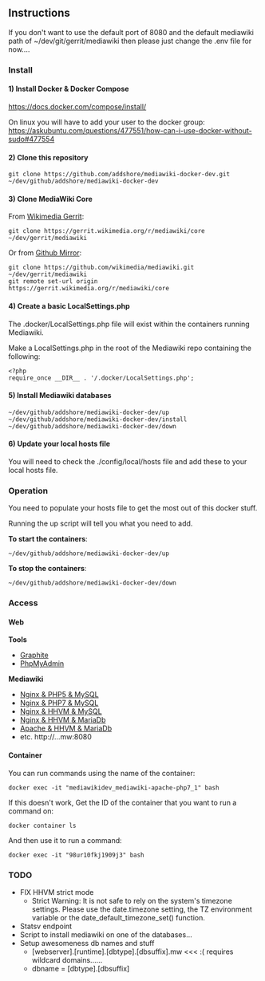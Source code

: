 ## Instructions

If you don't want to use the default port of 8080 and the default mediawiki path of ~/dev/git/gerrit/mediawiki then please just change the .env file for now....

### Install

#### 1) Install Docker & Docker Compose

https://docs.docker.com/compose/install/

On linux you will have to add your user to the docker group:
https://askubuntu.com/questions/477551/how-can-i-use-docker-without-sudo#477554

#### 2) Clone this repository

```
git clone https://github.com/addshore/mediawiki-docker-dev.git ~/dev/github/addshore/mediawiki-docker-dev
```

#### 3) Clone MediaWiki Core

From [Wikimedia Gerrit](https://gerrit.wikimedia.org/r/#/admin/projects/mediawiki/core):

```
git clone https://gerrit.wikimedia.org/r/mediawiki/core ~/dev/gerrit/mediawiki
```

Or from [Github Mirror](https://github.com/wikimedia/mediawiki):

```
git clone https://github.com/wikimedia/mediawiki.git ~/dev/gerrit/mediawiki
git remote set-url origin https://gerrit.wikimedia.org/r/mediawiki/core
```

#### 4) Create a basic LocalSettings.php

The .docker/LocalSettings.php file will exist within the containers running Mediawiki.

Make a LocalSettings.php in the root of the Mediawiki repo containing the following:

```
<?php
require_once __DIR__ . '/.docker/LocalSettings.php';
```

#### 5) Install Mediawiki databases

```
~/dev/github/addshore/mediawiki-docker-dev/up
~/dev/github/addshore/mediawiki-docker-dev/install
~/dev/github/addshore/mediawiki-docker-dev/down
```

#### 6) Update your local hosts file

You will need to check the ./config/local/hosts file and add these to your local hosts file.

### Operation

You need to populate your hosts file to get the most out of this docker stuff.

Running the up script will tell you what you need to add.

**To start the containers**:

```
~/dev/github/addshore/mediawiki-docker-dev/up
```

**To stop the containers**:

```
~/dev/github/addshore/mediawiki-docker-dev/down
```

### Access

#### Web

**Tools**

 - [Graphite](http://graphite.mw:8080)
 - [PhpMyAdmin](http://phpmyadmin.mw:8080)
 
**Mediawiki**

 - [Nginx & PHP5 & MySQL](http://nginx.php5.mysql.mw:8080)
 - [Nginx & PHP7 & MySQL](http://nginx.php7.mysql.mw:8080)
 - [Nginx & HHVM & MySQL](http://nginx.hhvm.mysql.mw:8080)
 - [Nginx & HHVM & MariaDb](http://nginx.hhvm.mariadb.mw:8080)
 - [Apache & HHVM & MariaDb](http://apache.hhvm.mariadb.mw:8080)
 - etc. http://<webserver>.<runtime>.<dbtype>.mw:8080

#### Container

You can run commands using the name of the container:
```
docker exec -it "mediawikidev_mediawiki-apache-php7_1" bash
```

If this doesn't work, Get the ID of the container that you want to run a command on:
```
docker container ls
```

And then use it to run a command:
```
docker exec -it "98ur10fkj1909j3" bash
```


### TODO

 - FIX HHVM strict mode
   - Strict Warning: It is not safe to rely on the system's timezone settings. Please use the date.timezone setting, the TZ environment variable or the date_default_timezone_set() function.
 - Statsv endpoint
 - Script to install mediawiki on one of the databases...
 - Setup awesomeness db names and stuff
   - [webserver].[runtime].[dbtype].[dbsuffix].mw <<< :( requires wildcard domains......
   - dbname = [dbtype].[dbsuffix]
